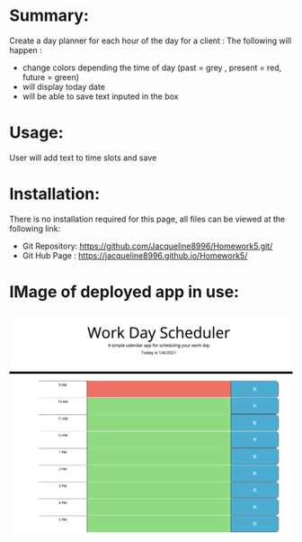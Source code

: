 # Summary:
Create a day planner for each hour of the day for a client :
The following will happen :
* change colors depending the time of day (past = grey , present = red,
 future = green)
* will display today date
* will be able to save text inputed in the box 

# Usage:
User will add text to time slots and save

# Installation:
  There is no installation required for this page, all files can be viewed at the following link:
* Git Repository: https://github.com/Jacqueline8996/Homework5.git/
* Git Hub Page : https://jacqueline8996.github.io/Homework5/

# IMage of deployed app in use:
![alt text](Asset/ActiveDay.png)
